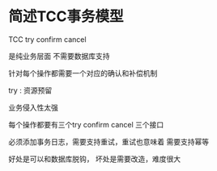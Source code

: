 # 简述TCC事务模型

TCC try confirm cancel 

是纯业务层面 不需要数据库支持

针对每个操作都需要一个对应的确认和补偿机制 

try : 资源预留 

业务侵入性太强

每个操作都要有三个try confirm  cancel 三个接口

必须添加事务日志，需要支持重试，重试也意味着 需要支持幂等



好处是可以和数据库脱钩， 坏处是需要改造，难度很大